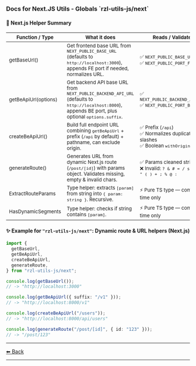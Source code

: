 <h3 id="docs-sub-main--title">
  Docs for Next.JS Utils - Globals `rzl-utils-js/next`    
</h3>
  
  #### 🚀 Next.js Helper Summary

  | <small>Function / Type </small>          | <small>What it does</small>                                                                                                                                        | <small>Reads / Validates</small>                                                                | <small>Example Output</small>                                           |
  | ---------------------------------------- | ------------------------------------------------------------------------------------------------------------------------------------------------------------------ | ----------------------------------------------------------------------------------------------- | ----------------------------------------------------------------------- |
  | <small>getBaseUrl()</small>              | <small>Get frontend base URL from `NEXT_PUBLIC_BASE_URL` (defaults to `http://localhost:3000`), appends FE port if needed, normalizes URL.</small>                 | <small>✅ `NEXT_PUBLIC_BASE_URL`<br>✅ `NEXT_PUBLIC_PORT_FE`</small>                            | <small>`"http://localhost:3000"`</small>                                |
  | <small>getBeApiUrl(options)</small> | <small>Get backend API base URL from `NEXT_PUBLIC_BACKEND_API_URL` (defaults to `http://localhost:8000`), appends BE port, plus optional `options.suffix`.</small> | <small>✅ `NEXT_PUBLIC_BACKEND_API_URL`<br>✅ `NEXT_PUBLIC_PORT_BE`</small>                     | <small>`"http://localhost:8000/api"`</small>                            |
  | <small>createBeApiUrl()</small>   | <small>Build full endpoint URL combining `getBeApiUrl` + prefix (`/api` by default) + pathname, can exclude origin.</small>                                   | <small>✅ Prefix (`/api`)<br>✅ Normalizes duplicate slashes<br>✅ Boolean `withOrigin`</small> | <small>`"http://localhost:8000/api/users"`<br>or `"/api/users"`</small> |
  | <small>generateRoute()</small>           | <small>Generates URL from dynamic Next.js route (`/post/[id]`) with params object. Validates missing, empty & invalid chars.</small>                               | <small>✅ Params cleaned strings<br>❌ Invalid: `? & # = / space ' " ( ) + ; % @ :`</small>     | <small>`"/post/123"`</small>                                            |
  | <small>ExtractRouteParams<T></small>     | <small>Type helper: extracts `[param]` from string into `{ param: string }`. Recursive.</small>                                                                    | <small>⚡️ Pure TS type — compile time only</small>                                             | <small>`{ id: string }`</small>                                         |
  | <small>HasDynamicSegments<T></small>     | <small>Type helper: checks if string contains `[param]`.</small>                                                                                                   | <small>⚡️ Pure TS type — compile time only</small>                                             | <small>`true` / `false`</small>                                         |

  #### ✨ Example for `"rzl-utils-js/next"`: Dynamic route & URL helpers (Next.js)

  ```ts
  import {
    getBaseUrl,
    getBeApiUrl,
    createBeApiUrl,
    generateRoute,
  } from "rzl-utils-js/next";

  console.log(getBaseUrl());
  // -> "http://localhost:3000"

  console.log(getBeApiUrl({ suffix: "/v1" }));
  // -> "http://localhost:8000/v1"

  console.log(createBeApiUrl("/users"));
  // -> "http://localhost:8000/api/users"

  console.log(generateRoute("/post/[id]", { id: "123" }));
  // -> "/post/123"
  ```
---

[⬅ Back](https://github.com/rzl-app/rzl-utils-js?tab=readme-ov-file#nextjs-support--globals)

---

